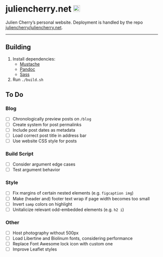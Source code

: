 # juliencherry.net <img alt="" src="https://raw.githubusercontent.com/juliencherry/personal-website/master/favicon.ico" width="22px" height="22px">

Julien Cherry’s personal website. Deployment is handled by the repo [juliencherry/juliencherry.net](https://github.com/juliencherry/juliencherry.net).

---

## Building

1. Install dependencies:
	* [Mustache](https://mustache.github.io/)
	* [Pandoc](https://pandoc.org/installing.html)
	* [Sass](https://sass-lang.com/install)
2. Run `./build.sh`

## To Do

### Blog

- [ ] Chronologically preview posts on `/blog`
- [ ] Create system for post permalinks
- [ ] Include post dates as metadata
- [ ] Load correct post title in address bar
- [ ] Use website CSS style for posts

### Build Script

- [ ] Consider argument edge cases
- [ ] Test argument behavior

### Style

- [ ] Fix margins of certain nested elements (e.g. `figcaption img`)
- [ ] Make (header and) footer text wrap if page width becomes too small
- [ ] Invert `samp` colors on highlight
- [ ] Unitalicize relevant odd-embedded elements (e.g. `h2 i`)

### Other

- [ ] Host photography without 500px
- [ ] Load Libertine and Biolinum fonts, considering performance
- [ ] Replace Font Awesome lock icon with custom one
- [ ] Improve Leaflet styles
